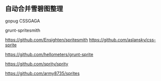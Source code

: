 自动合并雪碧图整理
----




gopug
CSSGAGA


grunt-spritesmith


https://github.com/Ensighten/spritesmith
https://github.com/aslansky/css-sprite

https://github.com/hellometers/grunt-sprite

https://github.com/sprity/sprity

https://github.com/army8735/sprites